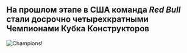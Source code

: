
## На прошлом этапе в США команда *Red Bull* стали досрочно четырехкратными Чемпионами Кубка Конструкторов 

![Champions!](RB.jpg)